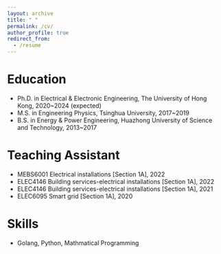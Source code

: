 ```yaml
---
layout: archive
title: " "
permalink: /cv/
author_profile: true
redirect_from:
  - /resume
---
```



Education
======
* Ph.D. in Electrical & Electronic Engineering, The University of Hong Kong, 2020~2024 (expected)
* M.S. in Engineering Physics, Tsinghua University, 2017~2019
* B.S. in Energy & Power Engineering, Huazhong University of Science and Technology, 2013~2017

Teaching Assistant
======
* MEBS6001 Electrical installations [Section 1A], 2022
* ELEC4146 Building services-electrical installations [Section 1A], 2022
* ELEC4146 Building services-electrical installations [Section 1A], 2021
* ELEC6095 Smart grid [Section 1A], 2020
  
Skills
======
* Golang, Python, Mathmatical Programming
  

